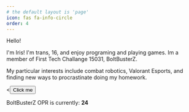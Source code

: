 ```yaml
---
# the default layout is 'page'
icon: fas fa-info-circle
order: 4
---
```


Hello!

I'm Iris! I'm trans, 16, and enjoy programing and playing games. Im a member of First Tech Challange 15031, BoltBusterZ. 

My particular interests include combat robotics, Valorant Esports, and finding new ways to procrastinate doing my homework.

<script language = 'javascript'>
function myFunction() {
    alert("Hello, world!");
}
</script>
<<button onclick="myFunction()">Click me</button>
<p>BoltBusterZ OPR is currently: <b>24</b></p>


